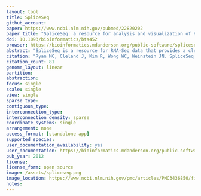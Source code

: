 ```yaml
---
layout: tool 
title: SpliceSeq
github_account: 
paper: https://www.ncbi.nlm.nih.gov/pubmed/22820202
paper_title: "SpliceSeq: a resource for analysis and visualization of RNA-Seq data on alternative splicing and its functional impacts."
doi: 10.1093/bioinformatics/bts452
browser: https://bioinformatics.mdanderson.org/public-software/spliceseq/
abstract: "SpliceSeq is a resource for RNA-Seq data that provides a clear view of alternative splicing and identifies potential functional changes that result from splice variation. It displays intuitive visualizations and prioritized lists of results that highlight splicing events and their biological consequences. SpliceSeq unambiguously aligns reads to gene splice graphs, facilitating accurate analysis of large, complex transcript variants that cannot be adequately represented in other formats."
citation: "Ryan MC, Cleland J, Kim R, Wong WC, Weinstein JN. SpliceSeq: a resource for analysis and visualization of RNA-Seq data on alternative splicing and its functional impacts. Bioinformatics. academic.oup.com; 2012;28: 2385–2387."
citation_count: 81
genome_layout: linear
partition: 
abstraction: 
focus: single
scale: single
view: single
sparse_type: 
contiguous_type: 
interconnection_type: 
interconnection_density: sparse
coordinate_systems: single
arrangement: none
access_format: [standalone app]
supported_species: 
user_documentation_availability: yes
user_documentation: https://bioinformatics.mdanderson.org/public-software/spliceseq/installation/
pub_year: 2012
license: 
license_form: open source
image: /assets/spliceseq.png
image_location: https://www.ncbi.nlm.nih.gov/pmc/articles/PMC3436850/figure/bts452-F1/
notes: 
---
```

